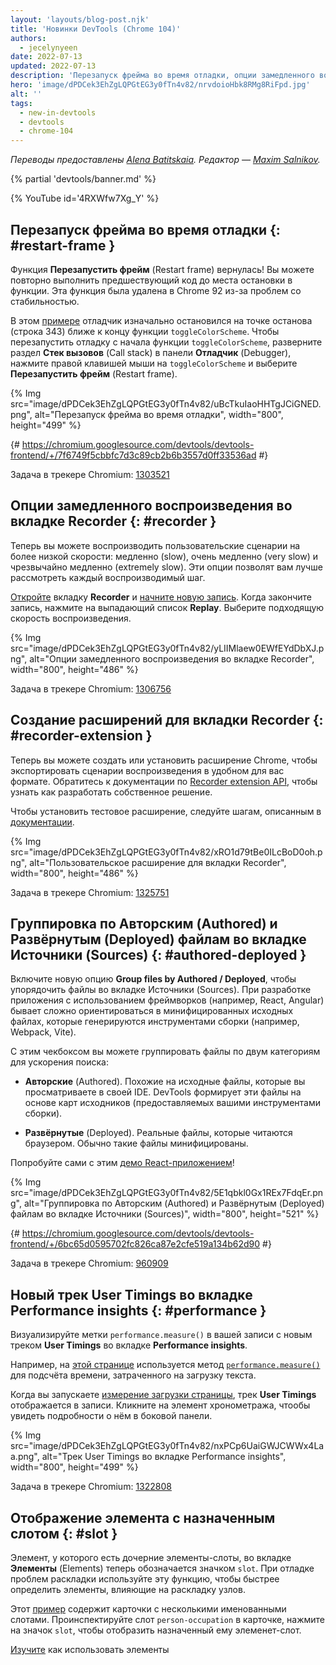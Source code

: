```yaml
---
layout: 'layouts/blog-post.njk'
title: 'Новинки DevTools (Chrome 104)'
authors:
  - jecelynyeen
date: 2022-07-13
updated: 2022-07-13
description: 'Перезапуск фрейма во время отладки, опции замедленного воспроизведения во вкладке Recorder и многое другое.'
hero: 'image/dPDCek3EhZgLQPGtEG3y0fTn4v82/nrvdoioHbk8RMg8RiFpd.jpg'
alt: ''
tags:
  - new-in-devtools
  - devtools
  - chrome-104
---
```


_Переводы предоставлены [Alena Batitskaia](https://twitter.com/ABatickaya). Редактор — [Maxim Salnikov](https://twitter.com/webmaxru)._

{% partial 'devtools/banner.md' %}

{% YouTube id='4RXWfw7Xg_Y' %}

<!-- start: translation instructions -->
<!-- + 1. Remove the "draft: true" tag above when submitting PR -->
<!-- + 2. Provide translations under each of the English commented original content -->
<!-- + 3. Translate the "description" tag above -->
<!-- + 4. Translate all the <img> alt text -->
<!-- 5. Update the whats-new.md file -->

<!-- ## Restart frame during debugging {: #restart-frame } -->

## Перезапуск фрейма во время отладки {: #restart-frame }

<!-- The **Restart frame** feature is back! You can re-run the preceding code when paused somewhere in a function. Previously, this feature was deprecated and removed in Chrome 92 due to stability issues.  -->

Функция **Перезапустить фрейм** (Restart frame) вернулась! Вы можете повторно выполнить предшествующий код до места остановки в функции. Эта функция была удалена в Chrome 92 из-за проблем со стабильностью.

<!-- In this [example](https://jec.fyi/), the debugger initially paused at the breakpoint (line 343) near the end of the `toggleColorScheme` function. To restart the debugging from the beginning of the `toggleColorScheme` function, expand the **Call stack** section in the **Debugger** pane, right click on `toggleColorScheme` and select **Restart frame**.  -->

В этом [примере](https://jec.fyi) отладчик изначально остановился на точке останова (строка 343) ближе к концу функции `toggleColorScheme`. Чтобы перезапустить отладку с начала функции `toggleColorScheme`, разверните раздел **Стек вызовов** (Call stack) в панели **Отладчик** (Debugger), нажмите правой клавишей мыши на `toggleColorScheme` и выберите **Перезапустить фрейм** (Restart frame).

{% Img src="image/dPDCek3EhZgLQPGtEG3y0fTn4v82/uBcTkuIaoHHTgJCiGNED.png", alt="Перезапуск фрейма во время отладки", width="800", height="499" %}

{# https://chromium.googlesource.com/devtools/devtools-frontend/+/7f6749f5cbbfc7d3c89cb2b6b3557d0ff33536ad #}

Задача в трекере Chromium: [1303521](https://crbug.com/1303521)

<!-- ## Slow replay options in the Recorder panel {: #recorder } -->

## Опции замедленного воспроизведения во вкладке Recorder {: #recorder }

<!-- You can now replay user flows at a slower speed — slow, very slow, and extremely slow. These options let you better observe each step replay on screen. -->

Теперь вы можете воспроизводить пользовательские сценарии на более низкой скорости: медленно (slow), очень медленно (very slow) и чрезвычайно медленно (extremely slow). Эти опции позволят вам лучше рассмотреть каждый воспроизводимый шаг.

<!-- [Open](/docs/devtools/recorder/#open) the **Recorder** panel and [start a new recording](/docs/devtools/recorder/#record). Once the recording is done, click on the **Replay** dropdown button. Select a speed to start a replay. -->

[Откройте](/docs/devtools/recorder/#open) вкладку **Recorder** и [начните новую запись](/docs/devtools/recorder/#record). Когда закончите запись, нажмите на выпадающий список **Replay**. Выберите подходящую скорость воспроизведения.

{% Img src="image/dPDCek3EhZgLQPGtEG3y0fTn4v82/yLIIMlaew0EWfEYdDbXJ.png", alt="Опции замедленного воспроизведения во вкладке Recorder", width="800", height="486" %}

Задача в трекере Chromium: [1306756](https://crbug.com/1306756)

<!-- ## Build an extension for the Recorder panel {: #recorder-extension } -->

## Создание расширений для вкладки Recorder {: #recorder-extension }

<!-- You can now build or install a Chrome extension to export replay scripts in your favorite format. See [Recorder extension API](/docs/extensions/reference/devtools_recorder/) documentation to learn how to build one. -->

Теперь вы можете создать или установить расширение Chrome, чтобы экспортировать сценарии воспроизведения в удобном для вас формате. Обратитесь к документации по [Recorder extension API](/docs/extensions/reference/devtools_recorder/), чтобы узнать как разработать собственное решение.

<!-- To install a demo extension, follow [these steps](https://github.com/puppeteer/replay#create-a-chrome-extension-for-recorder-available-from-chrome-104-onwards) outlined in the documentation.  -->

Чтобы установить тестовое расширение, следуйте шагам, описанным в [документации](https://github.com/puppeteer/replay#create-a-chrome-extension-for-recorder-available-from-chrome-104-onwards).

{% Img src="image/dPDCek3EhZgLQPGtEG3y0fTn4v82/xRO1d79tBe0ILcBoD0oh.png", alt="Пользовательское расширение для вкладки Recorder", width="800", height="486" %}

Задача в трекере Chromium: [1325751](https://crbug.com/1325751)

<!-- ## Group files by Authored / Deployed in the Sources panel {: #authored-deployed } -->

## Группировка по Авторским (Authored) и Развёрнутым (Deployed) файлам во вкладке Источники (Sources) {: #authored-deployed }

<!-- Enable the new **Group files by Authored / Deployed** option to organize your files in the Sources panel. When developing web applications with frameworks (for example, React, Angular), it can be difficult to navigate the source files due to the minified files generated by the build tools (for example, Webpack, Vite).  -->

Включите новую опцию **Group files by Authored / Deployed**, чтобы упорядочить файлы во вкладке Источники (Sources). При разработке приложения с использованием фреймворков (например, React, Angular) бывает сложно ориентироваться в минифицированных исходных файлах, которые генерируются инструментами сборки (например, Webpack, Vite).

<!-- With this checkbox, you can group files into 2 categories for quicker file search: -->

С этим чекбоксом вы можете группировать файлы по двум категориям для ускорения поиска:

<!-- - **Authored**. Similar to the source files you view in your IDE. DevTools generates these files based on sourcemaps (provided by your build tools).  -->

- **Авторские** (Authored). Похожие на исходные файлы, которые вы просматриваете в своей IDE. DevTools формирует эти файлы на основе карт исходников (предоставляемых вашими инструментами сборки).
<!-- - **Deployed**. The actual files that the browser reads. Usually these files are minified. -->
- **Развёрнутые** (Deployed). Реальные файлы, которые читаются браузером. Обычно такие файлы минифицированы.

<!-- Try it yourself with this [React demo](https://reactjs.org/)! -->

Попробуйте сами с этим [демо React-приложением](https://reactjs.org/)!

{% Img src="image/dPDCek3EhZgLQPGtEG3y0fTn4v82/5E1qbkl0Gx1REx7FdqEr.png", alt="Группировка по Авторским (Authored) и Развёрнутым (Deployed) файлам во вкладке Источники (Sources)", width="800", height="521" %}

{# https://chromium.googlesource.com/devtools/devtools-frontend/+/6bc65d0595702fc826ca87e2cfe519a134b62d90 #}

Задача в трекере Chromium: [960909](https://crbug.com/960909)

<!-- ## New User Timings track in the Performance insights panel {: #performance } -->

## Новый трек User Timings во вкладке Performance insights {: #performance }

<!-- Visualize `performance.measure()` marks in your recording with the new **User Timings** track in the **Performance insights** panel. -->

Визуализируйте метки `performance.measure()` в вашей записи с новым треком **User Timings** во вкладке **Performance insights**.

<!-- For example, this [web page](https://jec.fyi/demo/perf-measure) uses the [`performance.measure()`](https://web.dev/usertiming/#calculating-measurements-with-measure()) method to calculate the elapsed time of text loading. -->

Например, на [этой странице](https://jec.fyi/demo/perf-measure) используется метод [`performance.measure()`](<https://web.dev/usertiming/#calculating-measurements-with-measure()>) для подсчёта времени, затраченного на загрузку текста.

<!-- When you start [measuring the page load](/docs/devtools/performance-insights/#record), the **User Timings** track shows in the recording. Click on the timings item to view its details on the side pane. -->

Когда вы запускаете [измерение загрузки страницы](/docs/devtools/performance-insights/#record), трек **User Timings** отображается в записи. Кликните на элемент хронометража, чтообы увидеть подробности о нём в боковой панели.

{% Img src="image/dPDCek3EhZgLQPGtEG3y0fTn4v82/nxPCp6UaiGWJCWWx4Laa.png", alt="Трек User Timings во вкладке Performance insights", width="800", height="499" %}

Задача в трекере Chromium: [1322808](https://crbug.com/1322808)

<!-- ## Reveal assigned slot of an element {: #slot } -->

## Отображение элемента с назначенным слотом {: #slot }

<!-- Slotted elements in the **Elements** panel have a new `slot` badge. When debugging layout issues, use this feature to identify the element which affects the node's layout quicker.  -->

Элемент, у которого есть дочерние элементы-слоты, во вкладке **Элементы** (Elements) теперь обозначается значком `slot`. При отладке проблем раскладки используйте эту функцию, чтобы быстрее определить элементы, влияющие на раскладку узлов.

<!-- This [example](https://mdn.github.io/web-components-examples/slotted-pseudo-element/) contains cards with a few named slots. Inspect the `person-occupation` slot of a card, click the `slot` badge next to it to reveal its assigned slot. -->

Этот [пример](https://mdn.github.io/web-components-examples/slotted-pseudo-element/) содержит карточки с несколькими именованными слотами. Проинспектируйте слот `person-occupation` в карточке, нажмите на значок `slot`, чтобы отобразить назначенный ему элеменет-слот.

<!-- [Learn](https://developer.mozilla.org/docs/Web/Web_Components/Using_templates_and_slots) how to use [<template>](https://developer.mozilla.org/docs/Web/HTML/Element/template) and [<slot>](https://developer.mozilla.org/docs/Web/HTML/Element/slot) elements to create a flexible template that can then be used to populate the shadow DOM of a web component. -->

[Изучите](https://developer.mozilla.org/docs/Web/Web_Components/Using_templates_and_slots) как использовать элементы [<template>](https://developer.mozilla.org/docs/Web/HTML/Element/template) и [<slot>](https://developer.mozilla.org/docs/Web/HTML/Element/slot) для создания гибкого шаблона, который затем может быть использован в теневом DOM веб-компонента.

{% Img src="image/dPDCek3EhZgLQPGtEG3y0fTn4v82/7uQGHp9WoMCG1RIAkgIF.png", alt="Отображение элемента с назначенным слотом", width="800", height="486" %}

{# https://chromium.googlesource.com/devtools/devtools-frontend/+/164e238dabefc08018318a981131eedf2e81736b #}

Задача в трекере Chromium: [1018906](https://crbug.com/1018906)

<!-- ## Simulate hardware concurrency for Performance recordings {: #simulate } -->

## Симуляция аппаратного параллелизма при записи Производительности (Performance) {: #simulate }

<!-- The new **Hardware concurrency** setting in the **Performance** panel allows developers to configure the value reported by `navigator.hardwareConcurrency`. -->

Новая настройка **Аппаратный параллелизм** (Hardware concurrency) во вкладке **Производительность** (Performance) позволяет разработчикам настраивать значение, сообщаемое `navigator.hardwareConcurrency`.

<!-- Some applications use `navigator.hardwareConcurrency` to control the degree of parallelism of their application, for example, to control Emscripten pthread pool size. With this feature, developers can test their application performance with different core counts. -->

Некоторые приложения используют `navigator.hardwareConcurrency`, чтобы контролировать степень параллелизма. Например, чтобы контролировать размер пула Emscripten pthread. С помощью этой функции разработчики могут тестировать производительность своих приложений с разным количеством ядер.

{% Img src="image/dPDCek3EhZgLQPGtEG3y0fTn4v82/PyykGRv29FZbBKJAwWOW.png", alt="Симуляция аппаратного параллелизма при записи Производительности (Performance)", width="800", height="536" %}

{# https://chromium.googlesource.com/devtools/devtools-frontend/+/b26de259d74a45e700d989ad9178c5e3a8b73145 #}

Задача в трекере Chromium: [1297439](https://crbug.com/1297439)

<!-- ## Preview non-color value when autocompleting CSS variables {: #css-var } -->

## Предпросмотр нецветовых значений при автодополнении переменных CSS {: #css-var }

<!-- When autocompleting CSS variables, DevTools now populates the non-color variable with a meaningful value so that you can preview what kind of change the value will have on the node. -->

Когда CSS-переменная автоматически дополняется, DevTools теперь заполняет «нецветовую» переменную осмысленным значением, чтобы вы могли предварительно просмотреть, как изменится значение на узле.

{% Img src="image/dPDCek3EhZgLQPGtEG3y0fTn4v82/V4slwNtX9HwLPdAyr8JF.png", alt="Предпросмотр нецветовых значений при автодополнении переменных CSS", width="800", height="431" %}

{# https://chromium.googlesource.com/devtools/devtools-frontend/+/977cc58cb5654a2b68142ef8ac1b3f9ac2822694 #}

Задача в трекере Chromium: [1285091](https://crbug.com/1285091)

<!-- ## Identify blocking frames in the Back/forward cache pane {: #bfcache } -->

## Определение блокирующего фрейма на панели Возвратного кэша (Back/forward cache) {: #bfcache }

<!-- The [Back/forward cache](/docs/devtools/application/back-forward-cache/) pane in the **Application** panel has new **frames** section to help you identify blocking frames that may be preventing the page from being eligible for bfcache. -->

Панель [Возвратный кэш (Back/forward cache)](/docs/devtools/application/back-forward-cache/) во вкладке **Приложение** (Application) теперь содержит раздел **Фреймы** (frames). Это поможет определить блокирующие фреймы, которые могут препятствовать доступу страницы к возвратному кэшу.

{% Img src="image/dPDCek3EhZgLQPGtEG3y0fTn4v82/UaRYEoYYoXhjSIn9seYK.png", alt="Определение блокирующего фрейма на панели Возвратного кэша (Back/forward cache)", width="800", height="486" %}

{# https://chromium.googlesource.com/devtools/devtools-frontend/+/897799b24fff0639d483111dd2d957288ba2bd06 #}

Задача в трекере Chromium: [1288158](https://crbug.com/1288158)

<!-- ## Improved autocomplete suggestions for JavaScript objects {: #autocomplete } -->

## Улучшены подсказки автодополнения для объектов JavaScript {: #autocomplete }

<!-- The the autocompletion for JavaScript object properties now display based on this order: -->

Подсказки автодополнения для свойств объектов JavaScript теперь отображаются в следующем порядке:

<!-- 1. Own enumerable properties
2. Own non-enumerable properties
3. Inherited enumerable properties
4. Inherited non-enumerable properties -->

1. Собственные перечисляемые свойства;
1. Собственные неперечисляемые свойства;
1. Наследуемые перечисляемые свойства;
1. Наследуемые неперечисляемые свойства.

<!-- Previously, developers found it harder to find relevant properties because the suggestion only favored own properties over inherited properties, and all inherited properties were given equal priority. -->

Ранее разработчики отмечали, что бывает сложно найти релевантное свойство, потому что в подсказках предпочтение отдавалось только собственным свойствам в ущерб наследуемым свойствам, и всем наследуемым свойствам назначался одинаковый приоритет.

{% Img src="image/dPDCek3EhZgLQPGtEG3y0fTn4v82/IvFTcOWrBOTTMRHqn8u4.png", alt="Улучшены подсказки автодополнения для объектов JavaScript", width="800", height="563" %}

{# https://chromium.googlesource.com/devtools/devtools-frontend/+/cee5205ae93c95b1dce49e220b9ebfa8c998d5a6 #}

Задача в трекере Chromium: [1299241](https://crbug.com/1299241)

<!-- ## Sourcemaps improvements {: #sourcemaps } -->

## Улучшение карт источников {: #sourcemaps }

<!-- Here are a few fixes on sourcemaps to improve the overall debugging experience: -->

Внесено несколько исправлений в карты источников, чтобы улучшить опыт отладки:

<!-- - Breakpoints now work in inline `<script>` with sourceURL annotations. -->

- Точки останова теперь работают во встроенных `<script>` с аннотациями sourceURL.
<!-- - The debugger now resolves block scoped variables in the **Scope** view with source maps. -->
- Отладчик теперь вычисляет переменные с блочной областью видимости в представлении **Scope** с помощью карт исходников.
{% Img src="image/dPDCek3EhZgLQPGtEG3y0fTn4v82/gv9cGnDMF7OVlXPWntII.png", alt="Вычисленная перемення с блочной областью видимости", width="800", height="532" %}
<!-- - The debugger now resolves variables in arrow functions in the **Scope** view with source maps. -->
- Отладчик теперь вычисляет переменные в стрелочных функциях в представлении **Scope** с помощью карт исходников.
  {% Img src="image/dPDCek3EhZgLQPGtEG3y0fTn4v82/CZk0xjwMQAqknkW5G4Xf.png", alt="Вычисленная перемення стрелочной функции", width="800", height="479" %}

Задачи в трекере Chromium: [1329113](https://crbug.com/1329113), [1322115](https://crbug.com/1322115)

<!-- ## Miscellaneous highlights {: #misc } -->

## Другие важные моменты {: #misc }

<!-- These are some noteworthy fixes in this release: -->

Вот несколько заслуживающих внимания исправлений в этом выпуске:

<!-- - Fixed the **Auto-completion** setting for the **Sources** panel. Previously, the auto-complete always on even the setting is disabled. ([1323286](https://crbug.com/1323286)) -->

- Исправлена работа настройки **Автодополнение** (Auto-completion) во вкладке **Источники** (Sources). Ранее автодополнение срабатывало всегда, даже если соответствующая настройка была выключена. ([1323286](https://crbug.com/1323286))
<!-- - Updated the **Manifest** tab in the **Application** panel to parse the latest color scheme format. ([1318305](https://crbug.com/1318305)) -->
- Исправлена вкладка **Манифест** (Manifest) во вкладке **Приложение** (Application), теперь на ней отображается последний формат цветовой схемы. ([1318305](https://crbug.com/1318305))
<!-- - Improved the suggestions for the `<script async>` rendering blocking issues in the **Performance insights** panel. Previously,  DevTools suggested to `add async attribute to the script tag` even though the script is already marked as async. ([1334096](https://crbug.com/1334096)) -->
- Улучшены предложения по проблемам блокировки рендеринга `<script async>` во вкладке **Performance insights**. Ранее в DevTools выводилось предложение `add async attribute to the script tag`, даже когда скрипт уже был помечен как асинхронный. ([1334096](https://crbug.com/1334096))
<!-- - The **Performance insights** panel now detects iframes as potential causes for layout shifts. You can view the iframe details in the **Details** pane. ([1328873](https://crbug.com/1328873)) -->
- Вкладка **Performance insights** теперь определяет iframe-ы как потенциальную причину скачков раскладки. Вы можете просматривать детали iframe-ов в панели **Details**. ([1328873](https://crbug.com/1328873))
<!-- - When [open file](/docs/devtools/resources/#open) in the **Command menu**, the authored files (files generated by sourcemaps) are now ranked higher so they appear above similarly named deployed scripts. ([1312929](https://crbug.com/1312929))  -->
- При [открытии файлов](/docs/devtools/resources/#open) в **Command menu** авторские файлы (файлы, сгенерированные на основе карт источников) теперь находятся в списке выше, чем развёрнутые файлы с аналогичными именами. ([1312929](https://crbug.com/1312929))

{% partial 'devtools/reach-out.md' %}
{% partial 'devtools/whats-new.md' %}
